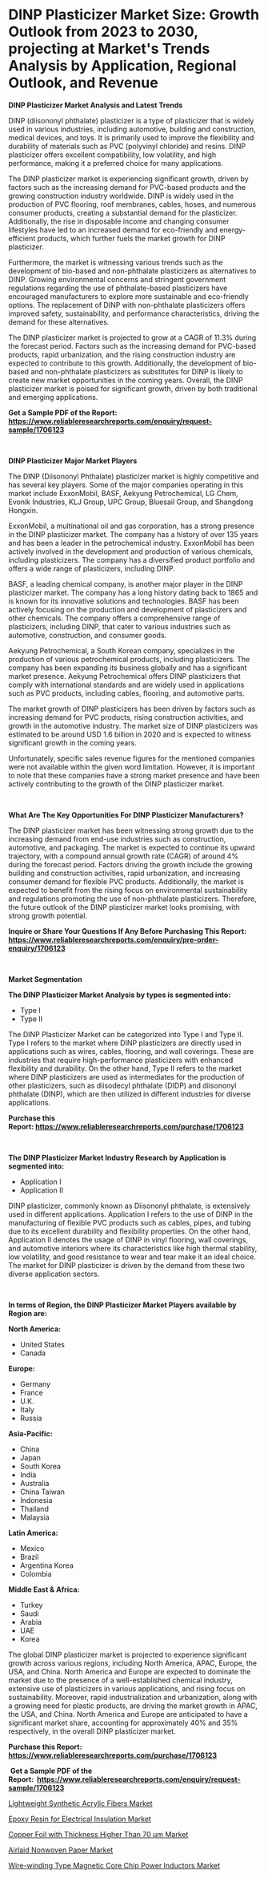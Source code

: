 <p><h1>DINP Plasticizer Market Size: Growth Outlook from 2023 to 2030, projecting at Market's Trends Analysis by Application, Regional Outlook, and Revenue</h1></p><p><strong>DINP Plasticizer Market Analysis and Latest Trends</strong></p>
<p><p>DINP (diisononyl phthalate) plasticizer is a type of plasticizer that is widely used in various industries, including automotive, building and construction, medical devices, and toys. It is primarily used to improve the flexibility and durability of materials such as PVC (polyvinyl chloride) and resins. DINP plasticizer offers excellent compatibility, low volatility, and high performance, making it a preferred choice for many applications.</p><p>The DINP plasticizer market is experiencing significant growth, driven by factors such as the increasing demand for PVC-based products and the growing construction industry worldwide. DINP is widely used in the production of PVC flooring, roof membranes, cables, hoses, and numerous consumer products, creating a substantial demand for the plasticizer. Additionally, the rise in disposable income and changing consumer lifestyles have led to an increased demand for eco-friendly and energy-efficient products, which further fuels the market growth for DINP plasticizer.</p><p>Furthermore, the market is witnessing various trends such as the development of bio-based and non-phthalate plasticizers as alternatives to DINP. Growing environmental concerns and stringent government regulations regarding the use of phthalate-based plasticizers have encouraged manufacturers to explore more sustainable and eco-friendly options. The replacement of DINP with non-phthalate plasticizers offers improved safety, sustainability, and performance characteristics, driving the demand for these alternatives.</p><p>The DINP plasticizer market is projected to grow at a CAGR of 11.3% during the forecast period. Factors such as the increasing demand for PVC-based products, rapid urbanization, and the rising construction industry are expected to contribute to this growth. Additionally, the development of bio-based and non-phthalate plasticizers as substitutes for DINP is likely to create new market opportunities in the coming years. Overall, the DINP plasticizer market is poised for significant growth, driven by both traditional and emerging applications.</p></p>
<p><strong>Get a Sample PDF of the Report:&nbsp; <a href="https://www.reliableresearchreports.com/enquiry/request-sample/1706123">https://www.reliableresearchreports.com/enquiry/request-sample/1706123</a></strong></p>
<p>&nbsp;</p>
<p><strong>DINP Plasticizer Major Market Players</strong></p>
<p><p>The DINP (Diisononyl Phthalate) plasticizer market is highly competitive and has several key players. Some of the major companies operating in this market include ExxonMobil, BASF, Aekyung Petrochemical, LG Chem, Evonik Industries, KLJ Group, UPC Group, Bluesail Group, and Shangdong Hongxin. </p><p>ExxonMobil, a multinational oil and gas corporation, has a strong presence in the DINP plasticizer market. The company has a history of over 135 years and has been a leader in the petrochemical industry. ExxonMobil has been actively involved in the development and production of various chemicals, including plasticizers. The company has a diversified product portfolio and offers a wide range of plasticizers, including DINP. </p><p>BASF, a leading chemical company, is another major player in the DINP plasticizer market. The company has a long history dating back to 1865 and is known for its innovative solutions and technologies. BASF has been actively focusing on the production and development of plasticizers and other chemicals. The company offers a comprehensive range of plasticizers, including DINP, that cater to various industries such as automotive, construction, and consumer goods.</p><p>Aekyung Petrochemical, a South Korean company, specializes in the production of various petrochemical products, including plasticizers. The company has been expanding its business globally and has a significant market presence. Aekyung Petrochemical offers DINP plasticizers that comply with international standards and are widely used in applications such as PVC products, including cables, flooring, and automotive parts.</p><p>The market growth of DINP plasticizers has been driven by factors such as increasing demand for PVC products, rising construction activities, and growth in the automotive industry. The market size of DINP plasticizers was estimated to be around USD 1.6 billion in 2020 and is expected to witness significant growth in the coming years.</p><p>Unfortunately, specific sales revenue figures for the mentioned companies were not available within the given word limitation. However, it is important to note that these companies have a strong market presence and have been actively contributing to the growth of the DINP plasticizer market.</p></p>
<p>&nbsp;</p>
<p><strong>What Are The Key Opportunities For DINP Plasticizer Manufacturers?</strong></p>
<p><p>The DINP plasticizer market has been witnessing strong growth due to the increasing demand from end-use industries such as construction, automotive, and packaging. The market is expected to continue its upward trajectory, with a compound annual growth rate (CAGR) of around 4% during the forecast period. Factors driving the growth include the growing building and construction activities, rapid urbanization, and increasing consumer demand for flexible PVC products. Additionally, the market is expected to benefit from the rising focus on environmental sustainability and regulations promoting the use of non-phthalate plasticizers. Therefore, the future outlook of the DINP plasticizer market looks promising, with strong growth potential.</p></p>
<p><strong>Inquire or Share Your Questions If Any Before Purchasing This Report: <a href="https://www.reliableresearchreports.com/enquiry/pre-order-enquiry/1706123">https://www.reliableresearchreports.com/enquiry/pre-order-enquiry/1706123</a></strong></p>
<p>&nbsp;</p>
<p><strong>Market Segmentation</strong></p>
<p><strong>The DINP Plasticizer Market Analysis by types is segmented into:</strong></p>
<p><ul><li>Type I</li><li>Type II</li></ul></p>
<p><p>The DINP Plasticizer Market can be categorized into Type I and Type II. Type I refers to the market where DINP plasticizers are directly used in applications such as wires, cables, flooring, and wall coverings. These are industries that require high-performance plasticizers with enhanced flexibility and durability. On the other hand, Type II refers to the market where DINP plasticizers are used as intermediates for the production of other plasticizers, such as diisodecyl phthalate (DIDP) and diisononyl phthalate (DINP), which are then utilized in different industries for diverse applications.</p></p>
<p><strong>Purchase this Report:&nbsp;<a href="https://www.reliableresearchreports.com/purchase/1706123">https://www.reliableresearchreports.com/purchase/1706123</a></strong></p>
<p>&nbsp;</p>
<p><strong>The DINP Plasticizer Market Industry Research by Application is segmented into:</strong></p>
<p><ul><li>Application I</li><li>Application II</li></ul></p>
<p><p>DINP plasticizer, commonly known as Diisononyl phthalate, is extensively used in different applications. Application I refers to the use of DINP in the manufacturing of flexible PVC products such as cables, pipes, and tubing due to its excellent durability and flexibility properties. On the other hand, Application II denotes the usage of DINP in vinyl flooring, wall coverings, and automotive interiors where its characteristics like high thermal stability, low volatility, and good resistance to wear and tear make it an ideal choice. The market for DINP plasticizer is driven by the demand from these two diverse application sectors.</p></p>
<p>&nbsp;</p>
<p><strong>In terms of Region, the DINP Plasticizer Market Players available by Region are:</strong></p>
<p>
    <p> <strong> North America: </strong>
        <ul>
            <li>United States</li>
            <li>Canada</li>
        </ul>
        </p> 
    <p> <strong> Europe: </strong>
        <ul>
            <li>Germany</li>
            <li>France</li>
            <li>U.K.</li>
            <li>Italy</li>
            <li>Russia</li>
        </ul>
        </p> 
    <p> <strong> Asia-Pacific: </strong>
        <ul>
            <li>China</li>
            <li>Japan</li>
            <li>South Korea</li>
            <li>India</li>
            <li>Australia</li>
            <li>China Taiwan</li>
            <li>Indonesia</li>
            <li>Thailand</li>
            <li>Malaysia</li>
        </ul>
        </p> 
    <p> <strong> Latin America: </strong>
        <ul>
            <li>Mexico</li>
            <li>Brazil</li>
            <li>Argentina Korea</li>
            <li>Colombia</li>
        </ul>
        </p> 
    <p> <strong> Middle East & Africa: </strong>
        <ul>
            <li>Turkey</li>
            <li>Saudi</li>
            <li>Arabia</li>
            <li>UAE</li>
            <li>Korea</li>
        </ul>
    </p>
    </p>
<p><p>The global DINP plasticizer market is projected to experience significant growth across various regions, including North America, APAC, Europe, the USA, and China. North America and Europe are expected to dominate the market due to the presence of a well-established chemical industry, extensive use of plasticizers in various applications, and rising focus on sustainability. Moreover, rapid industrialization and urbanization, along with a growing need for plastic products, are driving the market growth in APAC, the USA, and China. North America and Europe are anticipated to have a significant market share, accounting for approximately 40% and 35% respectively, in the overall DINP plasticizer market.</p></p>
<p><strong>Purchase this Report: <a href="https://www.reliableresearchreports.com/purchase/1706123">https://www.reliableresearchreports.com/purchase/1706123</a></strong></p>
<p>&nbsp;<strong>Get a Sample PDF of the Report:&nbsp;&nbsp;<a href="https://www.reliableresearchreports.com/enquiry/request-sample/1706123">https://www.reliableresearchreports.com/enquiry/request-sample/1706123</a></strong></p>
<p><strong></strong></p>
<p><p><a href="https://www.linkedin.com/pulse/lightweight-synthetic-acrylic-fibers-market-size-growth-m3hpe/">Lightweight Synthetic Acrylic Fibers Market</a></p><p><a href="https://www.linkedin.com/pulse/epoxy-resin-electrical-insulation-market-size-2023-2030-bdi3f/">Epoxy Resin for Electrical Insulation Market</a></p><p><a href="https://medium.com/@anmolreportprime/copper-foil-with-thickness-higher-than-70-%CE%BCm-market-research-report-its-history-and-forecast-2023-8c921adf8a8d">Copper Foil with Thickness Higher Than 70 μm Market</a></p><p><a href="https://www.linkedin.com/pulse/airlaid-nonwoven-paper-market-share-amp-new-trends-analysis-xo3de/">Airlaid Nonwoven Paper Market</a></p><p><a href="https://medium.com/@chiragreportprime2/wire-winding-type-magnetic-core-chip-power-inductors-market-size-and-market-trends-complete-1fe4d43a8ce2">Wire-winding Type Magnetic Core Chip Power Inductors Market</a></p></p>